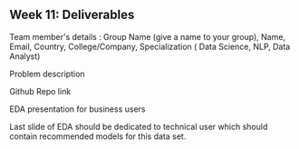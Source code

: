 ## Week 11: Deliverables

Team member's details : Group Name (give a name to your group), Name, Email, Country, College/Company, Specialization ( Data Science, NLP, Data Analyst)

Problem description

Github Repo link

EDA presentation for business users

Last slide of EDA should be dedicated to technical user which should contain recommended models for this data set.
